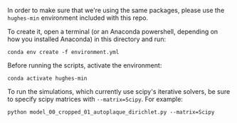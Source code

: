 In order to make sure that we're using the same packages, please use the `hughes-min` environment included with this repo. 

To create it, open a terminal (or an Anaconda powershell, depending on how you installed Anaconda) in this directory and run:

`conda env create -f environment.yml`

Before running the scripts, activate the environment:

`conda activate hughes-min`

To run the simulations, which currently use scipy's iterative solvers, be sure to specify scipy matrices with `--matrix=Scipy`. For example:

`python model_00_cropped_01_autoplaque_dirichlet.py --matrix=Scipy`